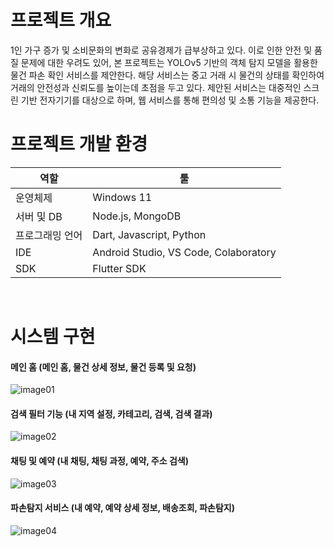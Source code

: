 # 프로젝트 개요
1인 가구 증가 및 소비문화의 변화로 공유경제가 급부상하고 있다. 이로 인한 안전 및 품질 문제에 대한 우려도 있어, 본 프로젝트는 YOLOv5 기반의 객체 탐지 모델을 활용한 물건 파손 확인 서비스를 제안한다. 해당 서비스는 중고 거래 시 물건의 상태를 확인하여 거래의 안전성과 신뢰도를 높이는데 초점을 두고 있다. 제안된 서비스는 대중적인 스크린 기반 전자기기를 대상으로 하며, 웹 서비스를 통해 편의성 및 소통 기능을 제공한다.


# 프로젝트 개발 환경


| 역할            | 툴                                                         |
| --------------- | ---------------------------------------------------------- |
| 운영체제 | Windows 11                                    |
| 서버 및 DB    |  Node.js, MongoDB                                           |
| 프로그래밍 언어 | Dart, Javascript, Python                                                     |
| IDE    | Android Studio, VS Code, Colaboratory                         |
| SDK            | Flutter SDK                                                   |

<br>

# 시스템 구현

#### 메인 홈 (메인 홈, 물건 상세 정보, 물건 등록 및 요청)
![image01](https://github.com/Crown28/sharing-world/assets/84000402/289eda44-6a64-4118-b266-a9a0583fe003)
#### 검색 필터 기능 (내 지역 설정, 카테고리, 검색, 검색 결과)
![image02](https://github.com/Crown28/sharing-world/assets/84000402/878f27d1-57f6-444a-af45-30f12d5f0a2d)
#### 채팅 및 예약 (내 채팅, 채팅 과정, 예약, 주소 검색)
![image03](https://github.com/Crown28/sharing-world/assets/84000402/d8d0e1f0-1263-45dd-a924-fd51f575f3c3)
#### 파손탐지 서비스 (내 예약, 예약 상세 정보, 배송조회, 파손탐지)
![image04](https://github.com/Crown28/sharing-world/assets/84000402/3332a440-256f-4e02-b559-8f78dc3441e3)

